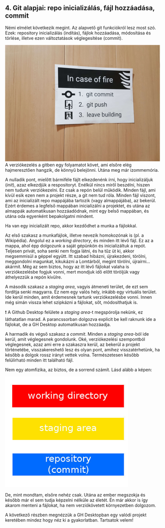## 4. Git alapjai: repo inicializálás, fájl hozzáadása, commit

Némi elmélet következik megint. Az alapvető git funkciókról lesz most szó. Ezek: repository inicializálás (indítás), fájlok hozzáadása, módosítása és törlése, illetve ezen változtatások véglegesítése (commit).

![Tűz esetén: commit, push és fuss](..\assets\img\In_case_of_fire_git_push_first.jpg)
A verziókezelés a gitben egy folyamatot követ, ami elsőre elég hajmeresztően hangzik, de könnyű belejönni. Utána meg már izommemória.

A nulladik pont, mielőtt bármiféle fájlt elkezdenénk írni, hogy inicializáljuk (*init*), azaz elkezdjük a respositoryt. Enélkül nincs miről beszélni, hiszen nem tudunk verziókezelni. Ez csak a repón belül működik. Minden fájl, ami kívül esik ezen nem a projekt része, a git nem tud róla. Minden fájl viszont, ami az inicializált repo mappájába tartozik (vagy almappájába), az bekerül. Ezért érdemes a legfelső mappában inicializálni a projektet, és utána az almappák automatikusan hozzáadódnak, mint egy belső mappában, és utána oda egyenként bepakolgatni mindent.

Ha van egy inicializált repo, akkor kezdődhet a munka a fájlokkal.

Az első szakasz a munkafájlok, illetve nevezik homokozónak is (pl. a Wikipédia). Angolul ez a *working directory*, és minden itt lévő fájl. Ez az a mappa, ahol épp dolgozunk a saját gépünkön és inicializáltuk a repót. Teljesen privát, soha senki nem fogja látni, és ha tűz üt ki, akkor megsemmisül a géppel együtt. Itt szabad hibázni, újrakezdeni, törölni, meggondolni magunkat, kikukázni a Lomtárból, megint törölni, újraírni... akármit. Még az sem biztos, hogy az itt lévő fájlokat valaha is verziókezelésbe fogjuk vonni, mert mondjuk idő előtt töröljük vagy áthelyezzük a repón kívülre.

A második szakasz a *staging area*, vagyis átmeneti terület, de ezt sem fordítja senki magyarra. Ez nem egy valós hely, inkább egy virtuális terület. Ide kerül minden, amit érdemesnek tartunk verziókezelésbe vonni. Innen még simán vissza lehet szipkázni a fájlokat, sőt, módosíthatjuk is.

:exclamation: A Github Desktop felülete a *staging area*-t megspórolja nekünk, ez láthatatlan marad. A parancssorban dolgozva explicit be kell raknunk ide a fájlokat, de a GH Desktop automatikusan hozzáadja.

A harmadik és végső szakasz a *commit*. Minden a *staging area*-ból ide kerül, amit véglegesnek gondolunk. Oké, verziókezelési szempontból véglegesnek, azaz ami erre a szakaszra kerül, az bekerül a projekt történetébe, visszakereshető lesz és olyan pont, amihez visszatérhetünk, ha később a dolgok rossz irányt vettek volna. Természetesen később felülírható minden itt található fájl.

Nem egy atomfizika, az biztos, de a sorrend számít. Lásd alább a képen:

![Szakaszok a gitben](..\assets\img\git_workflow.jpg)

De, mint mondtam, elsőre nehéz csak. Utána az ember megszokja és később már el sem tudja képzelni nélküle az életét. Én már akkor is így akarom menteni a fájlokat, ha nem verziókövetett környezetben dolgozom.

A következő részben <!-- link az 5-re --> megnézzük a GH Desktopban egy valódi projekt keretében mindez hogy néz ki a gyakorlatban. Tartsatok velem!